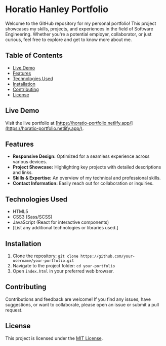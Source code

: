 # Horatio Hanley Portfolio

Welcome to the GitHub repository for my personal portfolio! This project showcases my skills, projects, and experiences in the field of Software Engineering. Whether you're a potential employer, collaborator, or just curious, feel free to explore and get to know more about me.

## Table of Contents
- [Live Demo](#live-demo)
- [Features](#features)
- [Technologies Used](#technologies-used)
- [Installation](#installation)
- [Contributing](#contributing)
- [License](#license)

## Live Demo
Visit the live portfolio at [https://horatio-portfolio.netlify.app/](https://horatio-portfolio.netlify.app/).

## Features
- **Responsive Design:** Optimized for a seamless experience across various devices.
- **Project Showcase:** Highlighting key projects with detailed descriptions and links.
- **Skills & Expertise:** An overview of my technical and professional skills.
- **Contact Information:** Easily reach out for collaboration or inquiries.

## Technologies Used
- HTML5
- CSS3 (Sass/SCSS)
- JavaScript (React for interactive components)
- [List any additional technologies or libraries used.]

## Installation
1. Clone the repository: `git clone https://github.com/your-username/your-portfolio.git`
2. Navigate to the project folder: `cd your-portfolio`
3. Open `index.html` in your preferred web browser.

## Contributing
Contributions and feedback are welcome! If you find any issues, have suggestions, or want to collaborate, please open an issue or submit a pull request.

## License
This project is licensed under the [MIT License](LICENSE.md).

